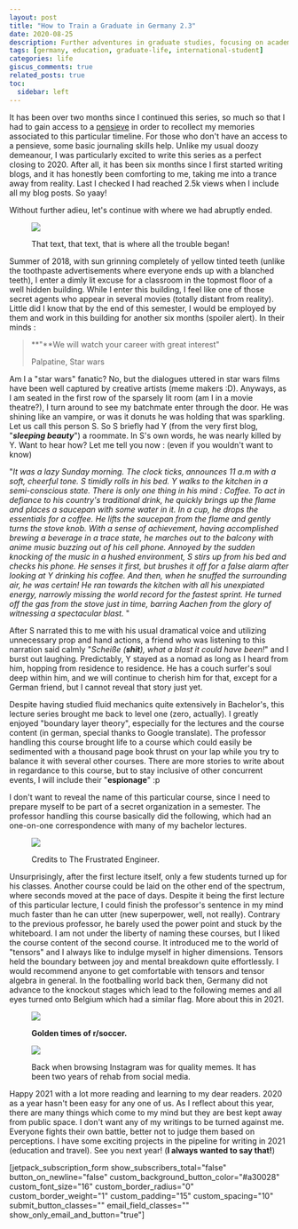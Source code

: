 ```yaml
---
layout: post
title: "How to Train a Graduate in Germany 2.3"
date: 2020-08-25
description: Further adventures in graduate studies, focusing on academic challenges and personal growth
tags: [germany, education, graduate-life, international-student]
categories: life
giscus_comments: true
related_posts: true
toc:
  sidebar: left
---
```


It has been over two months since I continued this series, so much so that I had to gain access to a [pensieve](https://harrypotter.fandom.com/wiki/Pensieve) in order to recollect my memories associated to this particular timeline. For those who don't have an access to a pensieve, some basic journaling skills help. Unlike my usual doozy demeanour, I was particularly excited to write this series as a perfect closing to 2020. After all, it has been six months since I first started writing blogs, and it has honestly been comforting to me, taking me into a trance away from reality. Last I checked I had reached 2.5k views when I include all my blog posts. So yaay!

Without further adieu, let's continue with where we had abruptly ended.

<figure>

![](/assets/img/posts/img-20180620-wa0004.jpg)

<figcaption>

That text, that text, that is where all the trouble began!

</figcaption>

</figure>

Summer of 2018, with sun grinning completely of yellow tinted teeth (unlike the toothpaste advertisements where everyone ends up with a blanched teeth), I enter a dimly lit excuse for a classroom in the topmost floor of a well hidden building. While I enter this building, I feel like one of those secret agents who appear in several movies (totally distant from reality). Little did I know that by the end of this semester, I would be employed by them and work in this building for another six months (spoiler alert). In their minds :

> **"**We will watch your career with great interest"
> 
> Palpatine, Star wars

Am I a "star wars" fanatic? No, but the dialogues uttered in star wars films have been well captured by creative artists (meme makers :D). Anyways, as I am seated in the first row of the sparsely lit room (am I in a movie theatre?), I turn around to see my batchmate enter through the door. He was shining like an vampire, or was it donuts he was holding that was sparkling. Let us call this person S. So S briefly had Y (from the very first blog, "_**sleeping beauty**_") a roommate. In S's own words, he was nearly killed by Y. Want to hear how? Let me tell you now : (even if you wouldn't want to know)

"_It was a lazy Sunday morning. The clock ticks, announces 11 a.m with a soft, cheerful tone. S timidly rolls in his bed. Y walks to the kitchen in a semi-conscious state. There is only one thing in his mind : Coffee. To act in defiance to his country's traditional drink, he quickly brings up the flame and places a saucepan with some water in it. In a cup, he drops the essentials for a coffee. He lifts the saucepan from the flame and gently turns the stove knob. With a sense of achievement, having accomplished brewing a beverage in a trace state, he marches out to the balcony with anime music buzzing out of his cell phone. Annoyed by the sudden knocking of the music in a hushed environment, S stirs up from his bed and checks his phone. He senses it first, but brushes it off for a false alarm after looking at Y drinking his coffee. And then, when he snuffed the surrounding air, he was certain! He ran towards the kitchen with all his unexpiated energy, narrowly missing the world record for the fastest sprint. He turned off the gas from the stove just in time, barring Aachen from the glory of witnessing a spectacular blast._ "

After S narrated this to me with his usual dramatical voice and utilizing unnecessary prop and hand actions, a friend who was listening to this narration said calmly "_Scheiße (**shit**), what a blast it could have been!_" and I burst out laughing. Predictably, Y stayed as a nomad as long as I heard from him, hopping from residence to residence. He has a couch surfer's soul deep within him, and we will continue to cherish him for that, except for a German friend, but I cannot reveal that story just yet.

Despite having studied fluid mechanics quite extensively in Bachelor's, this lecture series brought me back to level one (zero, actually). I greatly enjoyed "boundary layer theory", especially for the lectures and the course content (in german, special thanks to Google translate). The professor handling this course brought life to a course which could easily be sedimented with a thousand page book thrust on your lap while you try to balance it with several other courses. There are more stories to write about in regardance to this course, but to stay inclusive of other concurrent events, I will include their "**espionage**" :p

I don't want to reveal the name of this particular course, since I need to prepare myself to be part of a secret organization in a semester. The professor handling this course basically did the following, which had an one-on-one correspondence with many of my bachelor lectures.

<figure>

![](/assets/img/posts/img-20180613-wa0008.jpg)

<figcaption>

Credits to The Frustrated Engineer.

</figcaption>

</figure>

Unsurprisingly, after the first lecture itself, only a few students turned up for his classes. Another course could be laid on the other end of the spectrum, where seconds moved at the pace of days. Despite it being the first lecture of this particular lecture, I could finish the professor's sentence in my mind much faster than he can utter (new superpower, well, not really). Contrary to the previous professor, he barely used the power point and stuck by the whiteboard. I am not under the liberty of naming these courses, but I liked the course content of the second course. It introduced me to the world of "tensors" and I always like to indulge myself in higher dimensions. Tensors held the boundary between joy and mental breakdown quite effortlessly. I would recommend anyone to get comfortable with tensors and tensor algebra in general. In the footballing world back then, Germany did not advance to the knockout stages which lead to the following memes and all eyes turned onto Belgium which had a similar flag. More about this in 2021.

<figure>

![](/assets/img/posts/img-20180706-wa0009.jpg)

<figcaption>

**Golden times of r/soccer.**

</figcaption>

</figure>

<figure>

![](/assets/img/posts/img-20180707-wa0016-1.jpg)

<figcaption>

Back when browsing Instagram was for quality memes. It has been two years of rehab from social media.

</figcaption>

</figure>

Happy 2021 with a lot more reading and learning to my dear readers. 2020 as a year hasn't been easy for any one of us. As I reflect about this year, there are many things which come to my mind but they are best kept away from public space. I don't want any of my writings to be turned against me. Everyone fights their own battle, better not to judge them based on perceptions. I have some exciting projects in the pipeline for writing in 2021 (education and travel). See you next year! (**I always wanted to say that!**)

\[jetpack\_subscription\_form show\_subscribers\_total="false" button\_on\_newline="false" custom\_background\_button\_color="#a30028" custom\_font\_size="16" custom\_border\_radius="0" custom\_border\_weight="1" custom\_padding="15" custom\_spacing="10" submit\_button\_classes="" email\_field\_classes="" show\_only\_email\_and\_button="true"\]
